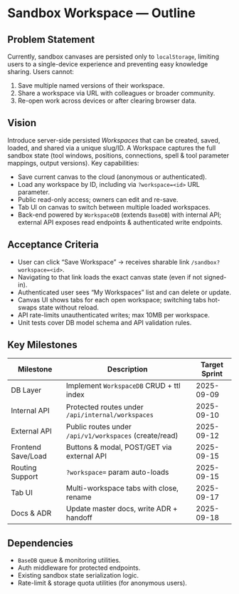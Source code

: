 # Sandbox Workspace — Outline

## Problem Statement
Currently, sandbox canvases are persisted only to `localStorage`, limiting users to a single-device experience and preventing easy knowledge sharing. Users cannot:
1. Save multiple named versions of their workspace.
2. Share a workspace via URL with colleagues or broader community.
3. Re-open work across devices or after clearing browser data.

## Vision
Introduce server-side persisted *Workspaces* that can be created, saved, loaded, and shared via a unique slug/ID. A Workspace captures the full sandbox state (tool windows, positions, connections, spell & tool parameter mappings, output versions). Key capabilities:
* Save current canvas to the cloud (anonymous or authenticated).
* Load any workspace by ID, including via `?workspace=<id>` URL parameter.
* Public read-only access; owners can edit and re-save.
* Tab UI on canvas to switch between multiple loaded workspaces.
* Back-end powered by `WorkspaceDB` (extends `BaseDB`) with internal API; external API exposes read endpoints & authenticated write endpoints.

## Acceptance Criteria
- User can click “Save Workspace” → receives sharable link `/sandbox?workspace=<id>`.
- Navigating to that link loads the exact canvas state (even if not signed-in).
- Authenticated user sees “My Workspaces” list and can delete or update.
- Canvas UI shows tabs for each open workspace; switching tabs hot-swaps state without reload.
- API rate-limits unauthenticated writes; max 10MB per workspace.
- Unit tests cover DB model schema and API validation rules.

## Key Milestones
| Milestone | Description | Target Sprint |
|-----------|-------------|---------------|
| DB Layer  | Implement `WorkspaceDB` CRUD + ttl index | 2025-09-09 |
| Internal API | Protected routes under `/api/internal/workspaces` | 2025-09-10 |
| External API | Public routes under `/api/v1/workspaces` (create/read) | 2025-09-12 |
| Frontend Save/Load | Buttons & modal, POST/GET via external API | 2025-09-15 |
| Routing Support | `?workspace=` param auto-loads | 2025-09-15 |
| Tab UI | Multi-workspace tabs with close, rename | 2025-09-17 |
| Docs & ADR | Update master docs, write ADR + handoff | 2025-09-18 |

## Dependencies
- `BaseDB` queue & monitoring utilities.
- Auth middleware for protected endpoints.
- Existing sandbox state serialization logic.
- Rate-limit & storage quota utilities (for anonymous users).
